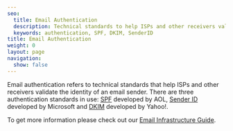 ```yaml
---
seo:
  title: Email Authentication
  description: Technical standards to help ISPs and other receivers validate the identity of an email sender.
  keywords: authentication, SPF, DKIM, SenderID
title: Email Authentication
weight: 0
layout: page
navigation:
  show: false
---
```


Email authentication refers to technical standards that help ISPs and other receivers validate the identity of an email sender. There are three authentication standards in use: [SPF]({{root_url}}/glossary/spf.html) developed by AOL, [Sender ID]({{root_url}}/glossary/sender-id.html) developed by Microsoft and [DKIM]({{root_url}}/glossary/dkim.html) developed by Yahoo!.

To get more information please check out our [Email Infrastructure Guide](https://go.sendgrid.com/SendGrid-Infrastructure-Guide.html?mc=Direct&mcd=https://sendgrid.com/docs/index.html).
